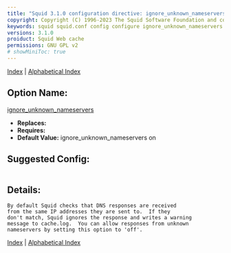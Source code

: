 ```yaml
---
title: "Squid 3.1.0 configuration directive: ignore_unknown_nameservers"
copyright: Copyright (C) 1996-2023 The Squid Software Foundation and contributors
keywords: squid squid.conf config configure ignore_unknown_nameservers
versions: 3.1.0
proiduct: Squid Web cache
permissions: GNU GPL v2
# showMiniToc: true
---
```

[Index](index#toc_ignore_unknown_nameservers) | [Alphabetical Index](index_all#toc_ignore_unknown_nameservers)

## Option Name:
[ignore_unknown_nameservers](#ignore_unknown_nameservers)
 * **Replaces:** 
 * **Requires:** 
 * **Default Value:** ignore_unknown_nameservers on


## Suggested Config:
```plaintext

```

## Details:

	By default Squid checks that DNS responses are received
	from the same IP addresses they are sent to.  If they
	don't match, Squid ignores the response and writes a warning
	message to cache.log.  You can allow responses from unknown
	nameservers by setting this option to 'off'.



[Index](index#toc_ignore_unknown_nameservers) | [Alphabetical Index](index_all#toc_ignore_unknown_nameservers)

